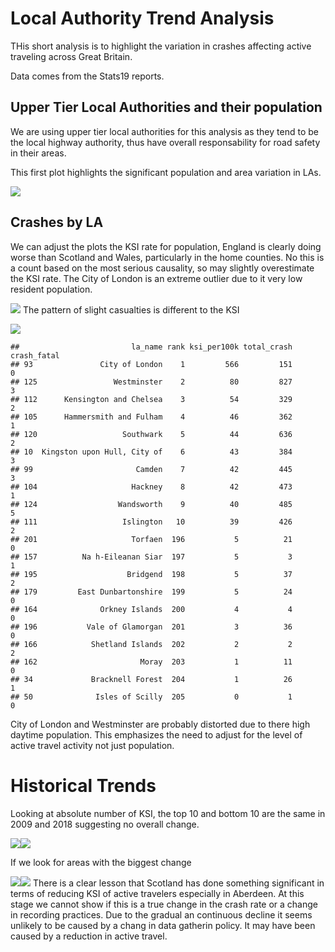 Local Authority Trend Analysis
================

THis short analysis is to highlight the variation in crashes affecting
active traveling across Great Britain.

Data comes from the Stats19 reports.

## Upper Tier Local Authorities and their population

We are using upper tier local authorities for this analysis as they tend
to be the local highway authority, thus have overall responsability for
road safety in their areas.

This first plot highlights the significant population and area variation
in LAs.

![](LA_trends_files/figure-gfm/pressure-1.png)<!-- -->

## Crashes by LA

We can adjust the plots the KSI rate for population, England is clearly
doing worse than Scotland and Wales, particularly in the home counties.
No this is a count based on the most serious causality, so may slightly
overestimate the KSI rate. The City of London is an extreme outlier due
to it very low resident population.

![](LA_trends_files/figure-gfm/crash_la_plot-1.png)<!-- --> The pattern
of slight casualties is different to the KSI

![](LA_trends_files/figure-gfm/crash_la_plot2-1.png)<!-- -->

    ##                         la_name rank ksi_per100k total_crash crash_fatal
    ## 93               City of London    1         566         151           0
    ## 125                 Westminster    2          80         827           3
    ## 112      Kensington and Chelsea    3          54         329           2
    ## 105      Hammersmith and Fulham    4          46         362           1
    ## 120                   Southwark    5          44         636           2
    ## 10  Kingston upon Hull, City of    6          43         384           3
    ## 99                       Camden    7          42         445           3
    ## 104                     Hackney    8          42         473           1
    ## 124                  Wandsworth    9          40         485           5
    ## 111                   Islington   10          39         426           2
    ## 201                     Torfaen  196           5          21           0
    ## 157          Na h-Eileanan Siar  197           5           3           1
    ## 195                    Bridgend  198           5          37           2
    ## 179         East Dunbartonshire  199           5          24           0
    ## 164              Orkney Islands  200           4           4           0
    ## 196           Vale of Glamorgan  201           3          36           0
    ## 166            Shetland Islands  202           2           2           2
    ## 162                       Moray  203           1          11           0
    ## 34             Bracknell Forest  204           1          26           1
    ## 50              Isles of Scilly  205           0           1           0

City of London and Westminster are probably distorted due to there high
daytime population. This emphasizes the need to adjust for the level of
active travel activity not just population.

# Historical Trends

Looking at absolute number of KSI, the top 10 and bottom 10 are the same
in 2009 and 2018 suggesting no overall change.

![](LA_trends_files/figure-gfm/trends-1.png)<!-- -->![](LA_trends_files/figure-gfm/trends-2.png)<!-- -->

If we look for areas with the biggest change

![](LA_trends_files/figure-gfm/trends2-1.png)<!-- -->![](LA_trends_files/figure-gfm/trends2-2.png)<!-- -->
There is a clear lesson that Scotland has done something significant in
terms of reducing KSI of active travelers especially in Aberdeen. At
this stage we cannot show if this is a true change in the crash rate or
a change in recording practices. Due to the gradual an continuous
decline it seems unlikely to be caused by a chang in data gatherin
policy. It may have been caused by a reduction in active travel.
